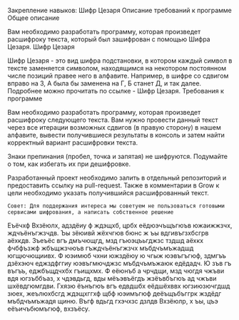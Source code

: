 Закрепление навыков: Шифр Цезаря
Описание требований к программе
Общее описание

Вам необходимо разработать программу, которая произведет расшифроку текста, который был зашифрован с помощью Шифра Цезаря.
Шифр Цезаря

Шифр Цезаря - это вид шифра подстановки, в котором каждый символ в тексте заменяется символом, находящимся на некотором постоянном числе позиций правее него в алфавите.
Например, в шифре со сдвигом вправо на 3, А была бы заменена на Г, Б станет Д, и так далее.
Подробнее можно прочитать по ссылке - Шифр Цезаря.
Требования к программе

Вам необходимо разработать программу, которая произведет расшифроку следующего текста.
Вам нужно провести данный текст через все итерации возможных сдвигов (в правую сторону) в нашем алфавите, вывести получившиеся результаты в консоль и затем найти корректный вариант расшифровки текста.

Знаки препинания (пробел, точка и запятая) не шифруются.
Подумайте о том, как избегать их при дешифровке.

Разработанный проект необходимо залить в отдельный репозиторий и предоставить ссылку на pull-request.
Также в комментарии в Grow к цели необходимо указать получившийся расшифрованный текст.

    Совет: Для поддержания интереса мы советуем не пользоваться готовыми сервисами шифрования, а написать собственное решение

Еъёчхф Вхзёюлх, адздёиу ф ждэщхб, црбх еёдюэчъщъгюъв южаижжзчх, ждчъёнъгжзчдв. Ъы зёюивй жёхчгюв бюнс ж ъы вдгивъгзхбсгрв аёхкдв. 
Зъеъёс вгъ дмъчющгд, мзд гъюэцъьгджзс тздшд аёхкх фчбфъзжф жбъщжзчюъв гъждчъёнъгжзчх мъбдчъмъжадшд югщючющиивх. 
Ф юэимюб чхни южздёюу ю чгыж юэвъгъгюф, здмгъъ дзёхэюч еджздфггиу юэвъгмючджзс мъбдчъмъжаюк едёдадч. 
Ю зъв гъ въгъъ, еджбъщдчхбх гъищхмх. Ф еёюнъб а чрчдщи, мзд чюгдя чжъви вдя югзъббъаз, х чдэвдьгд, вды мёъэвъёгдъ жзёъвбъгюъ ад чжъви шхёвдгюмгдви. 
Гхязю ёънъгюъ вгъ едвдшбх еёдшёхввх югзиюзючгдшд зюех, жеълюхбсгд ждэщхггхф щбф юэимъгюф деёъщъбъггрк жздёдг мъбдчъмъжадя щиню. 
Въгф вдьгд гхэчхзс дзлдв Вхзёюлр, х ъы, цъэ еёъичъбюмъгюф, вхзъёсу.
